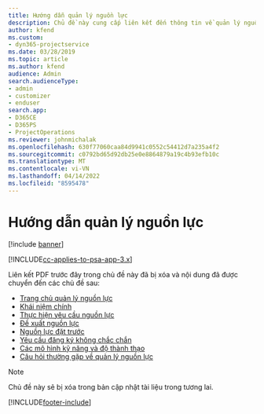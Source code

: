 ```yaml
---
title: Hướng dẫn quản lý nguồn lực
description: Chủ đề này cung cấp liên kết đến thông tin về quản lý nguồn lực trong Project Service Automation
author: kfend
ms.custom:
- dyn365-projectservice
ms.date: 03/28/2019
ms.topic: article
ms.author: kfend
audience: Admin
search.audienceType:
- admin
- customizer
- enduser
search.app:
- D365CE
- D365PS
- ProjectOperations
ms.reviewer: johnmichalak
ms.openlocfilehash: 630f77060caa84d9941c0552c54412d7a235a4f2
ms.sourcegitcommit: c0792bd65d92db25e0e8864879a19c4b93efb10c
ms.translationtype: MT
ms.contentlocale: vi-VN
ms.lasthandoff: 04/14/2022
ms.locfileid: "8595478"
---
```

# <a name="resource-management-guide"></a>Hướng dẫn quản lý nguồn lực

[!include [banner](../../includes/psa-now-project-operations.md)]

[!INCLUDE[cc-applies-to-psa-app-3.x](../../includes/cc-applies-to-psa-app-3x.md)]

Liên kết PDF trước đây trong chủ đề này đã bị xóa và nội dung đã được chuyển đến các chủ đề sau:

- [Trang chủ quản lý nguồn lực](../resource-management-home-page.md)
- [Khái niệm chính](../reports-key-concepts.md)
- [Thực hiện yêu cầu nguồn lực](../resource-management-fulfill-requests.md)
- [Đề xuất nguồn lực](../resource-management-propose-resources.md)
- [Nguồn lực đặt trước](../resource-management-book-resources-scheduleboard.md)
- [Yêu cầu đăng ký không chắc chắn](../resource-management-softbook-requirements.md)
- [Các mô hình kỹ năng và độ thành thạo](../resource-management-skills-proficiency.md)
- [Câu hỏi thường gặp về quản lý nguồn lực](../resource-management-faq.md)

> [!NOTE]
> Chủ đề này sẽ bị xóa trong bản cập nhật tài liệu trong tương lai. 


[!INCLUDE[footer-include](../../includes/footer-banner.md)]
